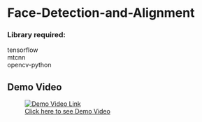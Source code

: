 # Face-Detection-and-Alignment

<h3>Library required:</h3>
tensorflow
<br>
mtcnn
<br>
opencv-python


<h2 align="left">Demo Video</h2>

<a href="https://www.linkedin.com/feed/update/urn:li:activity:7045435126838607872/?originTrackingId=rSOlMuwzT1mo2we%2B%2FUpWEA%3D%3D" target="_blank">
<figure>
        <img src="https://tse1.mm.bing.net/th?id=OIP.aIsDXMgGQvyWKlYexhu9EQHaE8" alt="Demo Video Link">
        <figcaption>Click here to see Demo Video</figcaption>
</figure>
</a>

